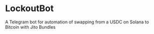 # LockoutBot

A Telegram bot for automation of swapping from a USDC on Solana to Bitcoin with Jito Bundles
